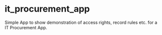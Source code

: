 # it_procurement_app
Simple App to show demonstration of access rights, record rules etc. for a IT Procurement App.
